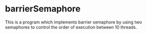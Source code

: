 # barrierSemaphore
This is a program which implements barrier semaphore by using two semaphores to control the order of execution between 10 threads.
